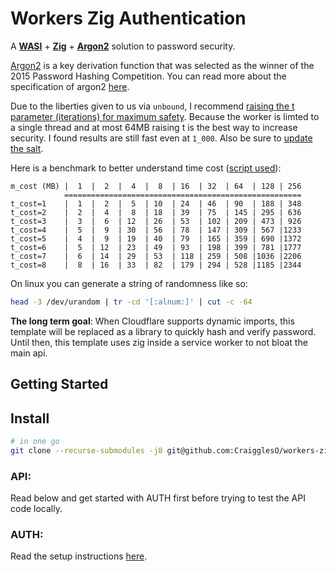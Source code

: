 # Workers Zig Authentication

A [**WASI**](https://wasi.dev/) + [**Zig**](https://ziglang.org/) + [**Argon2**](https://en.wikipedia.org/wiki/Argon2) solution to password security.

[Argon2](https://www.argon2.com/) is a key derivation function that was selected as the winner of the 2015 Password Hashing Competition. You can read more about the specification of argon2 [here](https://github.com/P-H-C/phc-winner-argon2/blob/master/argon2-specs.pdf).

Due to the liberties given to us via `unbound`, I recommend [raising the t parameter (iterations) for maximum safety](https://github.com/CraigglesO/workers-zig-auth/blob/master/auth/lib/handlers/argon.zig#L18). Because the worker is limted to a single thread and at most 64MB raising t is the best way to increase security. I found results are still fast even at `1_000`. Also be sure to [update the salt](https://github.com/CraigglesO/workers-zig-auth/blob/master/auth/lib/handlers/argon.zig#L7).

Here is a benchmark to better understand time cost ([script used](https://gist.github.com/Indigo744/e92356282eb808b94d08d9cc6e37884c)):

```
m_cost (MB) |  1  |  2  |  4  |  8  | 16  | 32  | 64  | 128 | 256
            =====================================================
t_cost=1    |  1  |  2  |  5  | 10  | 24  | 46  | 90  | 188 | 348
t_cost=2    |  2  |  4  |  8  | 18  | 39  | 75  | 145 | 295 | 636
t_cost=3    |  3  |  6  | 12  | 26  | 53  | 102 | 209 | 473 | 926
t_cost=4    |  5  |  9  | 30  | 56  | 78  | 147 | 309 | 567 |1233
t_cost=5    |  4  |  9  | 19  | 40  | 79  | 165 | 359 | 690 |1372
t_cost=6    |  5  | 12  | 23  | 49  | 93  | 198 | 399 | 781 |1777
t_cost=7    |  6  | 14  | 29  | 53  | 118 | 259 | 508 |1036 |2206
t_cost=8    |  8  | 16  | 33  | 82  | 179 | 294 | 528 |1185 |2344
```

On linux you can generate a string of randomness like so:
```bash
head -3 /dev/urandom | tr -cd '[:alnum:]' | cut -c -64
```

**The long term goal**: When Cloudflare supports dynamic imports, this template will be replaced as a library to quickly hash and verify password. Until then, this template uses zig inside a service worker to not bloat the main api.

## Getting Started

## Install

```bash
# in one go
git clone --recurse-submodules -j8 git@github.com:CraigglesO/workers-zig-auth.git
```

### API:

Read below and get started with AUTH first before trying to test the API code locally.

### AUTH:

Read the setup instructions [here](https://github.com/CraigglesO/workers-zig-auth/tree/master/auth).
